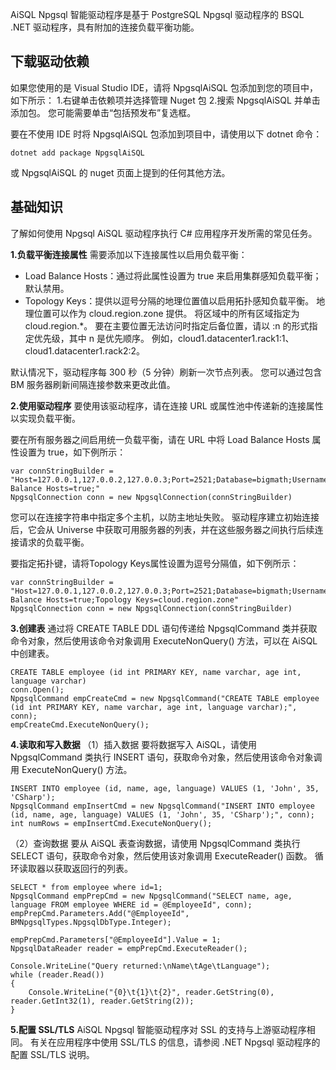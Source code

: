 

AiSQL Npgsql 智能驱动程序是基于 PostgreSQL Npgsql 驱动程序的 BSQL .NET 驱动程序，具有附加的连接负载平衡功能。

## **下载驱动依赖**
如果您使用的是 Visual Studio IDE，请将 NpgsqlAiSQL 包添加到您的项目中，如下所示：
1.右键单击依赖项并选择管理 Nuget 包
2.搜索 NpgsqlAiSQL 并单击添加包。 您可能需要单击“包括预发布”复选框。

要在不使用 IDE 时将 NpgsqlAiSQL 包添加到项目中，请使用以下 dotnet 命令：
```
dotnet add package NpgsqlAiSQL
```

或 NpgsqlAiSQL 的 nuget 页面上提到的任何其他方法。

## **基础知识**
了解如何使用 Npgsql AiSQL 驱动程序执行 C# 应用程序开发所需的常见任务。

**1.负载平衡连接属性**
需要添加以下连接属性以启用负载平衡：
* Load Balance Hosts：通过将此属性设置为 true 来启用集群感知负载平衡； 默认禁用。
* Topology Keys：提供以逗号分隔的地理位置值以启用拓扑感知负载平衡。 地理位置可以作为 cloud.region.zone 提供。 将区域中的所有区域指定为 cloud.region.*。 要在主要位置无法访问时指定后备位置，请以 :n 的形式指定优先级，其中 n 是优先顺序。 例如，cloud1.datacenter1.rack1:1、cloud1.datacenter1.rack2:2。

默认情况下，驱动程序每 300 秒（5 分钟）刷新一次节点列表。 您可以通过包含 BM 服务器刷新间隔连接参数来更改此值。

**2.使用驱动程序**
要使用该驱动程序，请在连接 URL 或属性池中传递新的连接属性以实现负载平衡。

要在所有服务器之间启用统一负载平衡，请在 URL 中将 Load Balance Hosts 属性设置为 true，如下例所示：
```
var connStringBuilder = "Host=127.0.0.1,127.0.0.2,127.0.0.3;Port=2521;Database=bigmath;Username=bigmath;Password=password;Load Balance Hosts=true;"
NpgsqlConnection conn = new NpgsqlConnection(connStringBuilder)
```

您可以在连接字符串中指定多个主机，以防主地址失败。 驱动程序建立初始连接后，它会从 Universe 中获取可用服务器的列表，并在这些服务器之间执行后续连接请求的负载平衡。

要指定拓扑键，请将Topology Keys属性设置为逗号分隔值，如下例所示：
```
var connStringBuilder = "Host=127.0.0.1,127.0.0.2,127.0.0.3;Port=2521;Database=bigmath;Username=bigmath;Password=password;Load Balance Hosts=true;Topology Keys=cloud.region.zone"
NpgsqlConnection conn = new NpgsqlConnection(connStringBuilder)
```

**3.创建表**
通过将 CREATE TABLE DDL 语句传递给 NpgsqlCommand 类并获取命令对象，然后使用该命令对象调用 ExecuteNonQuery() 方法，可以在 AiSQL 中创建表。
```
CREATE TABLE employee (id int PRIMARY KEY, name varchar, age int, language varchar)
conn.Open();
NpgsqlCommand empCreateCmd = new NpgsqlCommand("CREATE TABLE employee (id int PRIMARY KEY, name varchar, age int, language varchar);", conn);
empCreateCmd.ExecuteNonQuery();
```

**4.读取和写入数据**
（1）插入数据
要将数据写入 AiSQL，请使用 NpgsqlCommand 类执行 INSERT 语句，获取命令对象，然后使用该命令对象调用 ExecuteNonQuery() 方法。
```
INSERT INTO employee (id, name, age, language) VALUES (1, 'John', 35, 'CSharp');
NpgsqlCommand empInsertCmd = new NpgsqlCommand("INSERT INTO employee (id, name, age, language) VALUES (1, 'John', 35, 'CSharp');", conn);
int numRows = empInsertCmd.ExecuteNonQuery();
```

（2）查询数据
要从 AiSQL 表查询数据，请使用 NpgsqlCommand 类执行 SELECT 语句，获取命令对象，然后使用该对象调用 ExecuteReader() 函数。 循环读取器以获取返回行的列表。
```
SELECT * from employee where id=1;
NpgsqlCommand empPrepCmd = new NpgsqlCommand("SELECT name, age, language FROM employee WHERE id = @EmployeeId", conn);
empPrepCmd.Parameters.Add("@EmployeeId", BMNpgsqlTypes.NpgsqlDbType.Integer);
 
empPrepCmd.Parameters["@EmployeeId"].Value = 1;
NpgsqlDataReader reader = empPrepCmd.ExecuteReader();
 
Console.WriteLine("Query returned:\nName\tAge\tLanguage");
while (reader.Read())
{
    Console.WriteLine("{0}\t{1}\t{2}", reader.GetString(0), reader.GetInt32(1), reader.GetString(2));
}
```

**5.配置 SSL/TLS**
AiSQL Npgsql 智能驱动程序对 SSL 的支持与上游驱动程序相同。 有关在应用程序中使用 SSL/TLS 的信息，请参阅 .NET Npgsql 驱动程序的配置 SSL/TLS 说明。
